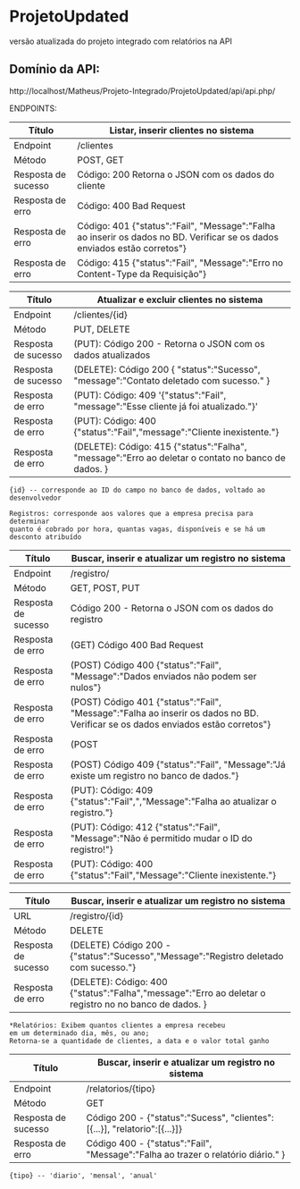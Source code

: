# ProjetoUpdated
versão atualizada do projeto integrado com relatórios na API 

## Domínio da API:

http://localhost/Matheus/Projeto-Integrado/ProjetoUpdated/api/api.php/


ENDPOINTS:

**Título**          | **Listar, inserir clientes no sistema**
--------------------|-
Endpoint            | /clientes 
Método              | POST, GET
Resposta de sucesso | Código: 200 Retorna o JSON com os dados do cliente
Resposta de erro    | Código: 400 Bad Request
Resposta de erro    | Código: 401 {"status":"Fail", "Message":"Falha ao inserir os dados no BD. Verificar se os dados enviados estão corretos"}
Resposta de erro    | Código: 415 {"status":"Fail", "Message":"Erro no Content-Type da Requisição"}


**Título**          | **Atualizar e excluir clientes no sistema**
--------------------|-
Endpoint            | /clientes/{id}
Método              | PUT, DELETE
Resposta de sucesso | (PUT): Código 200 - Retorna o JSON com os dados atualizados
Resposta de sucesso | (DELETE): Código 200   { "status":"Sucesso", "message":"Contato deletado com sucesso." }
Resposta de erro    | (PUT): Código: 409 '{"status":"Fail", "message":"Esse cliente já foi atualizado."}'
Resposta de erro    | (PUT): Código: 400 {"status":"Fail","message":"Cliente inexistente."}              
Resposta de erro    | (DELETE): Código: 415 {"status":"Falha", "message":"Erro ao deletar o contato no banco de dados. }


~~~
{id} -- corresponde ao ID do campo no banco de dados, voltado ao desenvolvedor
~~~

~~~
Registros: corresponde aos valores que a empresa precisa para determinar
quanto é cobrado por hora, quantas vagas, disponíveis e se há um desconto atribuído
~~~

**Título**          | **Buscar, inserir e atualizar um registro no sistema**
--------------------|-
Endpoint            | /registro/
Método              | GET, POST, PUT
Resposta de sucesso | Código 200 - Retorna o JSON com os dados do registro
Resposta de erro    | (GET) Código 400 Bad Request
Resposta de erro    | (POST) Código 400 {"status":"Fail", "Message":"Dados enviados não podem ser nulos"}
Resposta de erro    | (POST) Código 401 {"status":"Fail", "Message":"Falha ao inserir os dados no BD. Verificar se os dados enviados estão corretos"}
Resposta de erro    | (POST|PUT) Código 415  {"status":"Fail", "Message":"Erro no Content-Type da Requisição"}
Resposta de erro    | (POST) Código 409   {"status":"Fail", "Message":"Já existe um registro no banco de dados."}
Resposta de erro    | (PUT): Código: 409   {"status":"Fail",","Message":"Falha ao atualizar o registro."}
Resposta de erro    | (PUT): Código: 412  {"status":"Fail", "Message":"Não é permitido mudar o ID do registro!"}
Resposta de erro    | (PUT): Código: 400 {"status":"Fail","Message":"Cliente inexistente."}              

**Título**          | **Buscar, inserir e atualizar um registro no sistema**
--------------------|-
URL                 | /registro/{id}
Método              | DELETE
Resposta de sucesso | (DELETE) Código 200 -  {"status":"Sucesso","Message":"Registro deletado com sucesso."}
Resposta de erro    | (DELETE): Código: 400   {"status":"Falha","message":"Erro ao deletar o registro no no banco de dados. }


~~~
*Relatórios: Exibem quantos clientes a empresa recebeu 
em um determinado dia, mês, ou ano; 
Retorna-se a quantidade de clientes, a data e o valor total ganho
~~~

**Título**          | **Buscar, inserir e atualizar um registro no sistema**
--------------------|-
Endpoint            | /relatorios/{tipo}
Método              | GET
Resposta de sucesso | Código 200 -  {"status":"Sucess", "clientes": [{...}], "relatorio":[{...}]}
Resposta de erro    | Código 400 - {"status":"Fail", "Message":"Falha ao trazer o relatório diário." }


~~~
{tipo} -- 'diario', 'mensal', 'anual'
~~~
